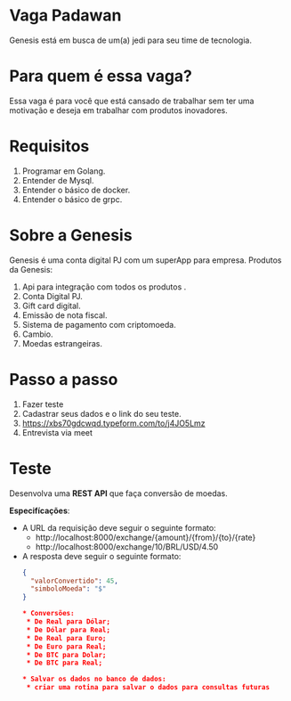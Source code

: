 # Vaga Padawan

Genesis está em busca de um(a) jedi para seu time de tecnologia.

# Para quem é essa vaga?

Essa vaga é para você que está cansado de trabalhar sem ter uma motivação e deseja em trabalhar com produtos inovadores.

# Requisitos


1. Programar em Golang.
2. Entender de Mysql.
3. Entender o básico de docker.
4. Entender o básico de grpc.

 

# Sobre a Genesis

Genesis é uma conta digital PJ com um superApp para empresa.
Produtos da Genesis:

1. Api para integração com todos os produtos .
2. Conta Digital PJ.
3. Gift  card digital.
4. Emissão de nota fiscal.
5. Sistema de pagamento com criptomoeda.
6. Cambio.
7. Moedas estrangeiras.


# Passo a passo

1. Fazer teste
2.  Cadastrar seus dados e o link do seu teste.
3.  https://xbs70gdcwqd.typeform.com/to/j4JO5Lmz
4. Entrevista via meet


# Teste

Desenvolva uma **REST API** que faça conversão de moedas.

**Especifícações**:

* A URL da requisição deve seguir o seguinte formato:
    * http://localhost:8000/exchange/{amount}/{from}/{to}/{rate}
    * http://localhost:8000/exchange/10/BRL/USD/4.50
* A resposta deve seguir o seguinte formato:
   ```json
   {
     "valorConvertido": 45,
     "simboloMoeda": "$"
   }
   
   * Conversões:
    * De Real para Dólar;
    * De Dólar para Real;
    * De Real para Euro;
    * De Euro para Real;
    * De BTC para Dolar;
    * De BTC para Real;
   
   * Salvar os dados no banco de dados:
    * criar uma rotina para salvar o dados para consultas futuras

   ```
